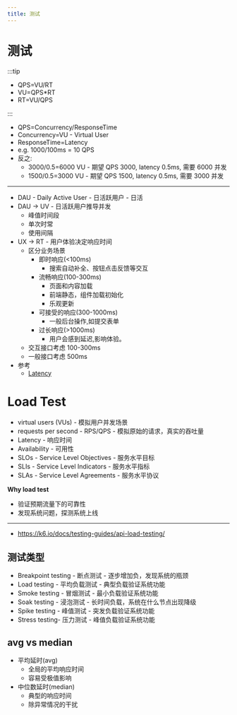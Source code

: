 ```yaml
---
title: 测试
---
```


# 测试

:::tip

- QPS=VU/RT
- VU=QPS\*RT
- RT=VU/QPS

:::

- QPS=Concurrency/ResponseTime
- Concurrency=VU - Virtual User
- ResponseTime=Latency
- e.g. 1000/100ms = 10 QPS
- 反之:
  - 3000/0.5=6000 VU - 期望 QPS 3000, latency 0.5ms, 需要 6000 并发
  - 1500/0.5=3000 VU - 期望 QPS 1500, latency 0.5ms, 需要 3000 并发

---

- DAU - Daily Active User - 日活跃用户 - 日活
- DAU -> UV - 日活跃用户推导并发
  - 峰值时间段
  - 单次时常
  - 使用间隔
- UX -> RT - 用户体验决定响应时间
  - 区分业务场景
    - 即时响应(<100ms)
      - 搜索自动补全、按钮点击反馈等交互
    - 流畅响应(100-300ms)
      - 页面和内容加载
      - 前端静态，组件加载初始化
      - 乐观更新
    - 可接受的响应(300-1000ms)
      - 一般后台操作,如提交表单
    - 过长响应(>1000ms)
      - 用户会感到延迟,影响体验。
  - 交互接口考虑 100-300ms
  - 一般接口考虑 500ms
- 参考
  - [Latency](../../devops/concept/latency.md)

# Load Test

- virtual users (VUs) - 模拟用户并发场景
- requests per second - RPS/QPS - 模拟原始的请求，真实的吞吐量
- Latency - 响应时间
- Availability - 可用性
- SLOs - Service Level Objectives - 服务水平目标
- SLIs - Service Level Indicators - 服务水平指标
- SLAs - Service Level Agreements - 服务水平协议

**Why load test**

- 验证预期流量下的可靠性
- 发现系统问题，探测系统上线

---

- https://k6.io/docs/testing-guides/api-load-testing/

## 测试类型

- Breakpoint testing - 断点测试 - 逐步增加负，发现系统的瓶颈
- Load testing - 平均负载测试 - 典型负载验证系统功能
- Smoke testing - 冒烟测试 - 最小负载验证系统功能
- Soak testing - 浸泡测试 - 长时间负载，系统在什么节点出现降级
- Spike testing - 峰值测试 - 突发负载验证系统功能
- Stress testing- 压力测试 - 峰值负载验证系统功能

## avg vs median

- 平均延时(avg)
  - 全局的平均响应时间
  - 容易受极值影响
- 中位数延时(median)
  - 典型的响应时间
  - 除异常情况的干扰
